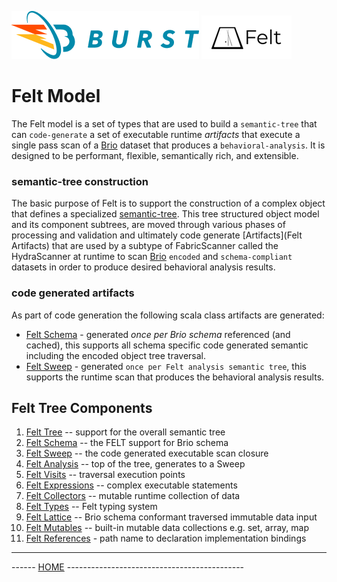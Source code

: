![Burst](../../../../../../../../documentation/burst_h_small.png "")
![](../../../../../../../doc/felt_small.png "")

# Felt Model
The Felt model is a set of types that are used
to build a `semantic-tree` that can `code-generate` a set of
executable runtime _artifacts_ that execute a single pass scan
of a [Brio](../burst-brio/readme.md)  dataset that produces a `behavioral-analysis`. 
It is designed to be performant, flexible, semantically rich, and extensible. 

### semantic-tree construction
The basic purpose of Felt is to support the construction of a complex object
that defines a specialized [semantic-tree](../burst-felt/src/main/scala/org/burstsys/felt/model/tree/readme.md). 
This tree structured object model and its component subtrees,
are moved through various phases of processing and validation and ultimately
code generate [Artifacts](Felt Artifacts) that are 
used by a subtype of FabricScanner called the HydraScanner at runtime to scan 
[Brio](../burst-brio/readme.md) 
`encoded` and `schema-compliant` datasets in order to produce desired behavioral analysis results.

### code generated artifacts
As part of code generation the following scala class artifacts are generated:
* [Felt Schema](../burst-felt/src/main/scala/org/burstsys/felt/model/schema/readme.md) - generated _once per
  Brio schema_ referenced (and cached),
  this supports all schema specific code generated semantic including the encoded object tree traversal.
* [Felt Sweep](../burst-felt/src/main/scala/org/burstsys/felt/model/sweep/readme.md) - generated `once per
Felt analysis semantic tree`, this supports the runtime scan that produces the behavioral analysis results.

## Felt Tree Components
1. [Felt Tree](./tree/readme.md) -- support for the overall semantic tree
1. [Felt Schema](./schema/readme.md) -- the FELT support for Brio schema
1. [Felt Sweep](./sweep/readme.md) -- the code generated executable scan closure
1. [Felt Analysis](./analysis/readme.md) -- top of the tree, generates to a Sweep
1. [Felt Visits](./visits/readme.md) -- traversal execution points
1. [Felt Expressions](./expressions/readme.md) -- complex executable statements
1. [Felt Collectors](./collectors/readme.md) -- mutable runtime collection of data
1. [Felt Types](./types/readme.md) -- Felt typing system
1. [Felt Lattice](./lattice/readme.md) -- Brio schema conformant traversed immutable data input
1. [Felt Mutables](./mutables/readme.md) -- built-in mutable data collections e.g. set, array, map
1. [Felt References](./reference/readme.md) - path name to declaration implementation bindings

---
------ [HOME](../../../../../../../../../readme.md) --------------------------------------------

